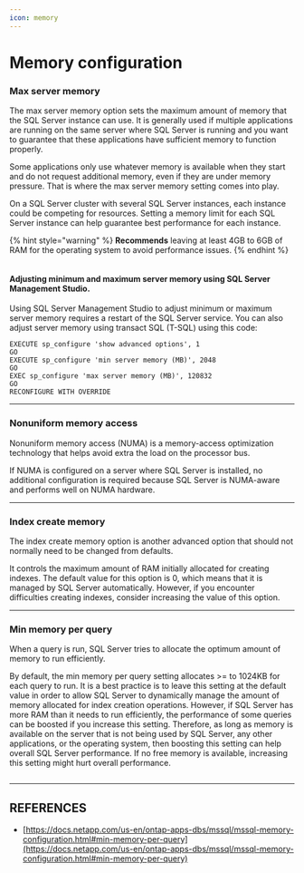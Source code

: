 ```yaml
---
icon: memory
---
```


# Memory configuration

### Max server memory <a href="#max-server-memory" id="max-server-memory"></a>

The max server memory option sets the maximum amount of memory that the SQL Server instance can use. It is generally used if multiple applications are running on the same server where SQL Server is running and you want to guarantee that these applications have sufficient memory to function properly.

Some applications only use whatever memory is available when they start and do not request additional memory, even if they are under memory pressure. That is where the max server memory setting comes into play.

On a SQL Server cluster with several SQL Server instances, each instance could be competing for resources. Setting a memory limit for each SQL Server instance can help guarantee best performance for each instance.

{% hint style="warning" %}
**Recommends** leaving at least 4GB to 6GB of RAM for the operating system to avoid performance issues.
{% endhint %}

<figure><img src="https://docs.netapp.com/us-en/ontap-apps-dbs/media/mssql-max-server-memory.png" alt=""><figcaption></figcaption></figure>

#### Adjusting minimum and maximum server memory using SQL Server Management Studio. <a href="#adjusting-minimum-and-maximum-server-memory-using-sql-server-management-studio" id="adjusting-minimum-and-maximum-server-memory-using-sql-server-management-studio"></a>

Using SQL Server Management Studio to adjust minimum or maximum server memory requires a restart of the SQL Server service. You can also adjust server memory using transact SQL (T-SQL) using this code:

```
EXECUTE sp_configure 'show advanced options', 1
GO
EXECUTE sp_configure 'min server memory (MB)', 2048
GO
EXEC sp_configure 'max server memory (MB)', 120832
GO
RECONFIGURE WITH OVERRIDE
```

***

### Nonuniform memory access <a href="#nonuniform-memory-access" id="nonuniform-memory-access"></a>

Nonuniform memory access (NUMA) is a memory-access optimization technology that helps avoid extra the load on the processor bus.

If NUMA is configured on a server where SQL Server is installed, no additional configuration is required because SQL Server is NUMA-aware and performs well on NUMA hardware.

***

### Index create memory <a href="#index-create-memory" id="index-create-memory"></a>

The index create memory option is another advanced option that should not normally need to be changed from defaults.

It controls the maximum amount of RAM initially allocated for creating indexes. The default value for this option is 0, which means that it is managed by SQL Server automatically. However, if you encounter difficulties creating indexes, consider increasing the value of this option.

***

### Min memory per query <a href="#min-memory-per-query" id="min-memory-per-query"></a>

When a query is run, SQL Server tries to allocate the optimum amount of memory to run efficiently.

By default, the min memory per query setting allocates >= to 1024KB for each query to run. It is a best practice is to leave this setting at the default value in order to allow SQL Server to dynamically manage the amount of memory allocated for index creation operations. However, if SQL Server has more RAM than it needs to run efficiently, the performance of some queries can be boosted if you increase this setting. Therefore, as long as memory is available on the server that is not being used by SQL Server, any other applications, or the operating system, then boosting this setting can help overall SQL Server performance. If no free memory is available, increasing this setting might hurt overall performance.

<figure><img src="https://docs.netapp.com/us-en/ontap-apps-dbs/media/mssql-min-memory-per-query.png" alt=""><figcaption></figcaption></figure>



***

## REFERENCES

* [https://docs.netapp.com/us-en/ontap-apps-dbs/mssql/mssql-memory-configuration.html#min-memory-per-query](https://docs.netapp.com/us-en/ontap-apps-dbs/mssql/mssql-memory-configuration.html#min-memory-per-query)
